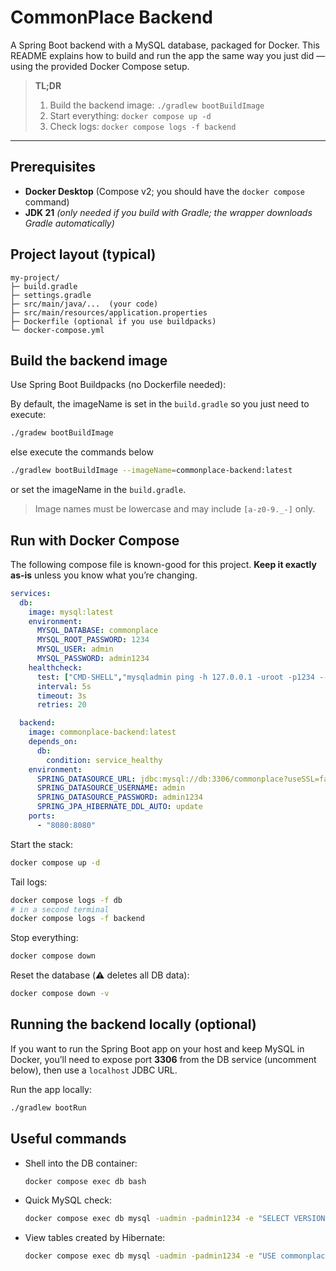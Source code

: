 # CommonPlace Backend

A Spring Boot backend with a MySQL database, packaged for Docker. This README explains how to build and run the app the same way you just did — using the provided Docker Compose setup.

> **TL;DR**
> 1) Build the backend image: `./gradlew bootBuildImage`  
> 2) Start everything: `docker compose up -d`  
> 3) Check logs: `docker compose logs -f backend`

---

## Prerequisites
- **Docker Desktop** (Compose v2; you should have the `docker compose` command)
- **JDK 21** *(only needed if you build with Gradle; the wrapper downloads Gradle automatically)*

## Project layout (typical)
```
my-project/
├─ build.gradle
├─ settings.gradle
├─ src/main/java/...  (your code)
├─ src/main/resources/application.properties
├─ Dockerfile (optional if you use buildpacks)
└─ docker-compose.yml
```

## Build the backend image
Use Spring Boot Buildpacks (no Dockerfile needed):

By default, the imageName is set in the `build.gradle` so you just need to execute:

```bash
./gradew bootBuildImage 
```

else execute the commands below 
```bash
./gradlew bootBuildImage --imageName=commonplace-backend:latest
```
or set the imageName in the `build.gradle`.

> Image names must be lowercase and may include `[a-z0-9._-]` only.

## Run with Docker Compose
The following compose file is known-good for this project. **Keep it exactly as-is** unless you know what you’re changing.

```yaml
services:
  db:
    image: mysql:latest
    environment:
      MYSQL_DATABASE: commonplace
      MYSQL_ROOT_PASSWORD: 1234
      MYSQL_USER: admin
      MYSQL_PASSWORD: admin1234
    healthcheck:
      test: ["CMD-SHELL","mysqladmin ping -h 127.0.0.1 -uroot -p1234 --silent"]
      interval: 5s
      timeout: 3s
      retries: 20

  backend:
    image: commonplace-backend:latest
    depends_on:
      db:
        condition: service_healthy
    environment:
      SPRING_DATASOURCE_URL: jdbc:mysql://db:3306/commonplace?useSSL=false&allowPublicKeyRetrieval=true&serverTimezone=UTC
      SPRING_DATASOURCE_USERNAME: admin
      SPRING_DATASOURCE_PASSWORD: admin1234
      SPRING_JPA_HIBERNATE_DDL_AUTO: update
    ports:
      - "8080:8080"
```

Start the stack:
```bash
docker compose up -d
```
Tail logs:
```bash
docker compose logs -f db
# in a second terminal
docker compose logs -f backend
```
Stop everything:
```bash
docker compose down
```
Reset the database (⚠️ deletes all DB data):
```bash
docker compose down -v
```

## Running the backend locally (optional)
If you want to run the Spring Boot app on your host and keep MySQL in Docker, you’ll need to expose port **3306** from the DB service (uncomment below), then use a `localhost` JDBC URL.


Run the app locally:
```bash
./gradlew bootRun
```

## Useful commands
- Shell into the DB container:
  ```bash
  docker compose exec db bash
  ```
- Quick MySQL check:
  ```bash
  docker compose exec db mysql -uadmin -padmin1234 -e "SELECT VERSION(); SHOW DATABASES;"
  ```
- View tables created by Hibernate:
  ```bash
  docker compose exec db mysql -uadmin -padmin1234 -e "USE commonplace; SHOW TABLES;"
  ```